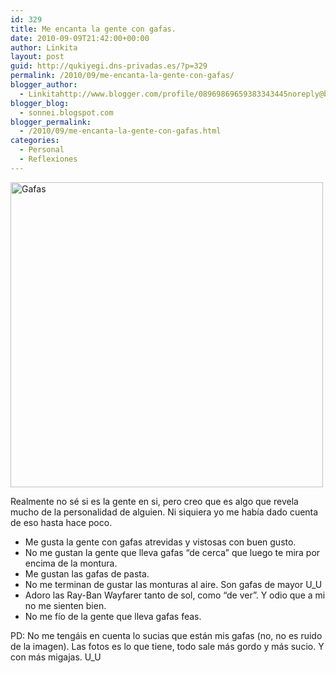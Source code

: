 ```yaml
---
id: 329
title: Me encanta la gente con gafas.
date: 2010-09-09T21:42:00+00:00
author: Linkita
layout: post
guid: http://qukiyegi.dns-privadas.es/?p=329
permalink: /2010/09/me-encanta-la-gente-con-gafas/
blogger_author:
  - Linkitahttp://www.blogger.com/profile/08969869659383343445noreply@blogger.com
blogger_blog:
  - sonnei.blogspot.com
blogger_permalink:
  - /2010/09/me-encanta-la-gente-con-gafas.html
categories:
  - Personal
  - Reflexiones
---
```

[<img src="http://farm5.static.flickr.com/4132/4973033793_be105fc10c.jpg" width="500" height="488" alt="Gafas" />](http://www.flickr.com/photos/linkita/4973033793/ "Gafas por Linkita, en Flickr")

Realmente no sé si es la gente en si, pero creo que es algo que revela mucho de la personalidad de alguien. Ni siquiera yo me había dado cuenta de eso hasta hace poco. 

  * Me gusta la gente con gafas atrevidas y vistosas con buen gusto. 
  * No me gustan la gente que lleva gafas &#8220;de cerca&#8221; que luego te mira por encima de la montura.
  * Me gustan las gafas de pasta.
  * No me terminan de gustar las monturas al aire. Son gafas de mayor U_U
  * Adoro las Ray-Ban Wayfarer tanto de sol, como &#8220;de ver&#8221;. Y odio que a mi no me sienten bien.
  * No me fío de la gente que lleva gafas feas.

PD: No me tengáis en cuenta lo sucias que están mis gafas (no, no es ruido de la imagen). Las fotos es lo que tiene, todo sale más gordo y más sucio. Y con más migajas. U_U